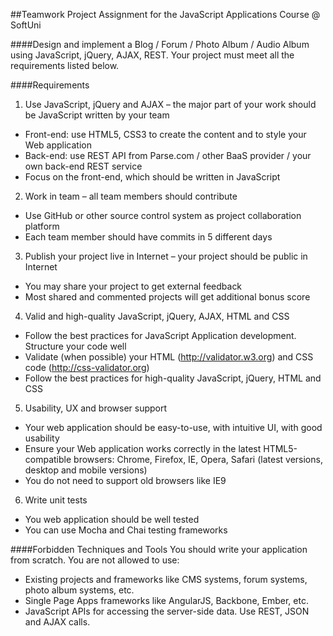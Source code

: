 ##Teamwork Project Assignment for the JavaScript Applications Course @ SoftUni

####Design and implement a Blog / Forum / Photo Album / Audio Album using JavaScript, jQuery, AJAX, REST. Your project must meet all the requirements listed below.

####Requirements
1. Use JavaScript, jQuery and AJAX – the major part of your work should be JavaScript written by your team
  -	Front-end: use HTML5, CSS3 to create the content and to style your Web application
  -	Back-end: use REST API from Parse.com / other BaaS provider / your own back-end REST service
  -	Focus on the front-end, which should be written in JavaScript
2. Work in team – all team members should contribute
  -	Use GitHub or other source control system as project collaboration platform
  -	Each team member should have commits in 5 different days
3. Publish your project live in Internet – your project should be public in Internet
  -	You may share your project to get external feedback
  -	Most shared and commented projects will get additional bonus score
4. Valid and high-quality JavaScript, jQuery, AJAX, HTML and CSS
  -	Follow the best practices for JavaScript Application development. Structure your code well
  -	Validate (when possible) your HTML (http://validator.w3.org) and CSS code (http://css-validator.org)
  -	Follow the best practices for high-quality JavaScript, jQuery, HTML and CSS
5. Usability, UX and browser support
  -	Your web application should be easy-to-use, with intuitive UI, with good usability
  -	Ensure your Web application works correctly in the latest HTML5-compatible browsers: Chrome, Firefox, IE, Opera, Safari    (latest versions, desktop and mobile versions)
  -	You do not need to support old browsers like IE9
6. Write unit tests
  -	You web application should be well tested
  -	You can use Mocha and Chai testing frameworks

####Forbidden Techniques and Tools
You should write your application from scratch. You are not allowed to use:
  -	Existing projects and frameworks like CMS systems, forum systems, photo album systems, etc.
  -	Single Page Apps frameworks like AngularJS, Backbone, Ember, etc.
  -	JavaScript APIs for accessing the server-side data. Use REST, JSON and AJAX calls.
